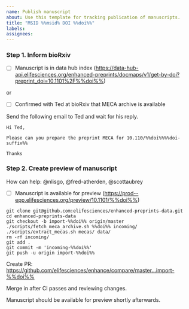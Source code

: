 ```yaml
---
name: Publish manuscript
about: Use this template for tracking publication of manuscripts.
title: "MSID %%msid% DOI %%doi%%"
labels: 
assignees: 
---
```


### Step 1. Inform bioRxiv

- [ ] Manuscript is in data hub index (https://data-hub-api.elifesciences.org/enhanced-preprints/docmaps/v1/get-by-doi?preprint_doi=10.1101%2F%%doi%%)

or

- [ ] Confirmed with Ted at bioRxiv that MECA archive is available

Send the following email to Ted and wait for his reply.

```
Hi Ted,

Please can you prepare the preprint MECA for 10.110/%%doi%%%%doi-suffix%%

Thanks
```

### Step 2. Create preview of manuscript

How can help: @nlisgo, @fred-atherden, @scottaubrey

- [ ] Manuscript is available for preview (https://prod--epp.elifesciences.org/preview/10.1101/%%doi%%)

```
git clone git@github.com:elifesciences/enhanced-preprints-data.git
cd enhanced-preprints-data
git checkout -b import-%%doi%% origin/master
./scripts/fetch_meca_archive.sh %%doi%% incoming/
./scripts/extract_mecas.sh mecas/ data/
rm -rf incoming/
git add .
git commit -m 'incoming-%%doi%%'
git push -u origin import-%%doi%%
```

Create PR: https://github.com/elifesciences/enhance/compare/master...import-%%doi%%

Merge in after CI passes and reviewing changes.

Manuscript should be available for preview shortly afterwards.

